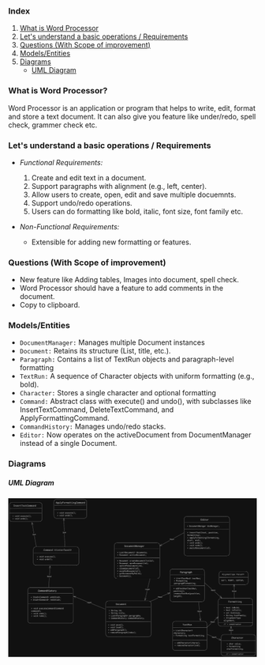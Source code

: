 ### Index
1. [What is Word Processor](#what-is-word-processor)
2. [Let's understand a basic operations / Requirements](#lets-understand-a-basic-operations--requirements)  
3. [Questions (With Scope of improvement)](#questions-with-scope-of-improvement)
4. [Models/Entities](#modelsentities)
5. [Diagrams](#diagrams)
    * [UML Diagram](#uml-diagram)

### What is Word Processor?
Word Processor is an application or program that helps to write, edit, format and store a text document. It can also give you feature like under/redo, spell check, grammer check etc.

### Let's understand a basic operations / Requirements
- *Functional Requirements:*
    1. Create and edit text in a document.
    2. Support paragraphs with alignment (e.g., left, center).
    3. Allow users to create, open, edit and save multiple docuemnts.
    4. Support undo/redo operations.
    5. Users can do formatting like bold, italic, font size, font family etc.

- *Non-Functional Requirements:*
    - Extensible for adding new formatting or features.

### Questions (With Scope of improvement)
* New feature like Adding tables, Images into document, spell check.
* Word Processor should have a feature to add comments in the document.
* Copy to clipboard.

### Models/Entities
* `DocumentManager:` Manages multiple Document instances
* `Document:` Retains its structure (List<Paragraph>, title, etc.).
* `Paragraph:` Contains a list of TextRun objects and paragraph-level formatting
* `TextRun:` A sequence of Character objects with uniform formatting (e.g., bold).
* `Character:` Stores a single character and optional formatting
* `Command:` Abstract class with execute() and undo(), with subclasses like InsertTextCommand, DeleteTextCommand, and ApplyFormattingCommand.
* `CommandHistory:` Manages undo/redo stacks.
* `Editor:` Now operates on the activeDocument from DocumentManager instead of a single Document.

### Diagrams
##### UML Diagram
![Word Processor UML Diagram](./WordProcessor.png)